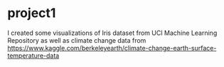 # project1
I created some visualizations of Iris dataset from UCI Machine Learning Repository as well as climate change data from 
https://www.kaggle.com/berkeleyearth/climate-change-earth-surface-temperature-data
